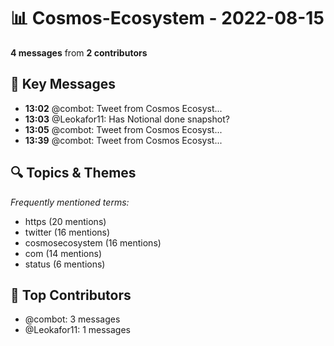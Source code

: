# 📊 Cosmos-Ecosystem - 2022-08-15
**4 messages** from **2 contributors**

## 💬 Key Messages
- **13:02** @combot: [‌‌‌‌‎⁠](https://twitter.com/CosmosEcosystem/status/1559163627168747521)Tweet from Cosmos Ecosyst...
- **13:03** @Leokafor11: Has Notional done snapshot?
- **13:05** @combot: [‌‌‌‌‎⁠](https://twitter.com/CosmosEcosystem/status/1559164318402416645)Tweet from Cosmos Ecosyst...
- **13:39** @combot: [‌‌‌‌‎⁠](https://twitter.com/CosmosEcosystem/status/1559172847985213440)Tweet from Cosmos Ecosyst...

## 🔍 Topics & Themes
*Frequently mentioned terms:*
- https (20 mentions)
- twitter (16 mentions)
- cosmosecosystem (16 mentions)
- com (14 mentions)
- status (6 mentions)

## 👥 Top Contributors
- @combot: 3 messages
- @Leokafor11: 1 messages
